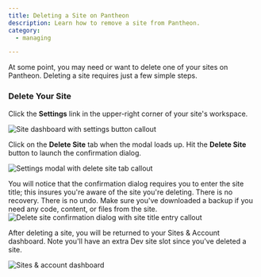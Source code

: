 ```yaml
---
title: Deleting a Site on Pantheon
description: Learn how to remove a site from Pantheon.
category:
  - managing

---
```


At some point, you may need or want to delete one of your sites on Pantheon. Deleting a site requires just a few simple steps.

### Delete Your Site

Click the **Settings** link in the upper-right corner of your site's workspace.

![Site dashboard with settings button callout](https://www.getpantheon.com/sites/default/files/docs/desk_images/259798)

Click on the **Delete Site** tab when the modal loads up. Hit the **Delete Site** button to launch the confirmation dialog.

![Settings modal with delete site tab callout](https://www.getpantheon.com/sites/default/files/docs/desk_images/259800)

You will notice that the confirmation dialog requires you to enter the site title; this insures you're aware of the site you're deleting. There is no recovery. There is no undo. Make sure you've downloaded a backup if you need any code, content, or files from the site.  
 ![Delete site confirmation dialog with site title entry callout](https://www.getpantheon.com/sites/default/files/docs/desk_images/259805)

After deleting a site, you will be returned to your Sites & Account dashboard. Note you'll have an extra Dev site slot since you've deleted a site.

![Sites & account dashboard](https://www.getpantheon.com/sites/default/files/docs/desk_images/259808)
